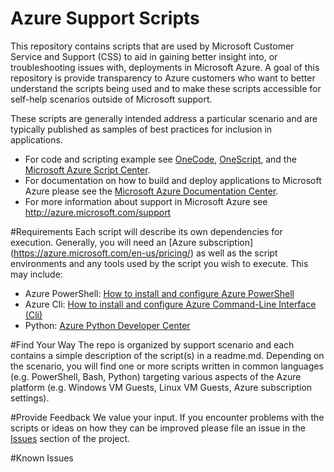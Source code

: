 # Azure Support Scripts
This repository contains scripts that are used by Microsoft Customer Service and Support (CSS) to aid in gaining better insight into, or troubleshooting issues with, deployments in Microsoft Azure.  A goal of this repository is provide transparency to Azure customers who want to better understand the scripts being used and to make these scripts accessible for self-help scenarios outside of Microsoft support.

These scripts are generally intended address a particular scenario and are typically published as samples of best practices for inclusion in applications.  

- For code and scripting example see [OneCode](http://aka.ms/onecodesamples), [OneScript](http://aka.ms/onescriptsamples), and the [Microsoft Azure Script Center](https://azure.microsoft.com/en-us/documentation/scripts/).  
- For documentation on how to build and deploy applications to Microsoft Azure please see the [Microsoft Azure Documentation Center](https://azure.microsoft.com/en-us/documentation/).
-	For more information about support in Microsoft Azure see http://azure.microsoft.com/support 

#Requirements
Each script will describe its own dependencies for execution.  Generally, you will need an [Azure subscription] (https://azure.microsoft.com/en-us/pricing/) as well as the script environments and any tools used by the script you wish to execute.  This may include:

- Azure PowerShell: 	[How to install and configure Azure PowerShell](https://azure.microsoft.com/en-us/documentation/articles/powershell-install-configure/)
- Azure Cli:	[How to install and configure Azure Command-Line Interface (Cli)](https://azure.microsoft.com/en-us/documentation/articles/xplat-cli-install/)
- Python:	[Azure Python Developer Center](https://azure.microsoft.com/en-us/develop/python/)

#Find Your Way
The repo is organized by support scenario and each contains a simple description of the script(s) in a readme.md.  Depending on the scenario, you will find one or more scripts written in common languages (e.g. PowerShell, Bash, Python) targeting various aspects of the Azure platform (e.g. Windows VM Guests, Linux VM Guests, Azure subscription settings).

#Provide Feedback
We value your input.  If you encounter problems with the scripts or ideas on how they can be improved please file an issue in the [Issues](https://github.com/Azure/azure-support-scripts/issues) section of the project.

#Known Issues
